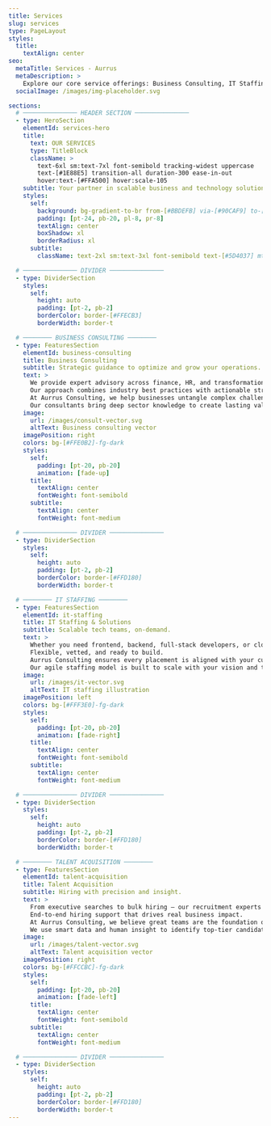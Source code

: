 ```yaml
---
title: Services
slug: services
type: PageLayout
styles:
  title:
    textAlign: center
seo:
  metaTitle: Services - Aurrus
  metaDescription: >
    Explore our core service offerings: Business Consulting, IT Staffing, and Talent Acquisition.
  socialImage: /images/img-placeholder.svg

sections:
  # ─────────────── HEADER SECTION ───────────────
  - type: HeroSection
    elementId: services-hero
    title:
      text: OUR SERVICES
      type: TitleBlock
      className: >
        text-6xl sm:text-7xl font-semibold tracking-widest uppercase
        text-[#1E88E5] transition-all duration-300 ease-in-out
        hover:text-[#FFA500] hover:scale-105
    subtitle: Your partner in scalable business and technology solutions.
    styles:
      self:
        background: bg-gradient-to-br from-[#BBDEFB] via-[#90CAF9] to-[#FFE0B2]
        padding: [pt-24, pb-20, pl-8, pr-8]
        textAlign: center
        boxShadow: xl
        borderRadius: xl
      subtitle:
        className: text-2xl sm:text-3xl font-semibold text-[#5D4037] mt-4

  # ─────────────── DIVIDER ───────────────
  - type: DividerSection
    styles:
      self:
        height: auto
        padding: [pt-2, pb-2]
        borderColor: border-[#FFECB3]
        borderWidth: border-t

  # ──────── BUSINESS CONSULTING ────────
  - type: FeaturesSection
    elementId: business-consulting
    title: Business Consulting
    subtitle: Strategic guidance to optimize and grow your operations.
    text: >
      We provide expert advisory across finance, HR, and transformation initiatives.
      Our approach combines industry best practices with actionable strategy that aligns with your goals.
      At Aurrus Consulting, we help businesses untangle complex challenges and navigate critical change.
      Our consultants bring deep sector knowledge to create lasting value through strategic direction.
    image:
      url: /images/consult-vector.svg
      altText: Business consulting vector
    imagePosition: right
    colors: bg-[#FFE0B2]-fg-dark
    styles:
      self:
        padding: [pt-20, pb-20]
        animation: [fade-up]
      title:
        textAlign: center
        fontWeight: font-semibold
      subtitle:
        textAlign: center
        fontWeight: font-medium

  # ─────────────── DIVIDER ───────────────
  - type: DividerSection
    styles:
      self:
        height: auto
        padding: [pt-2, pb-2]
        borderColor: border-[#FFD180]
        borderWidth: border-t

  # ──────── IT STAFFING ────────
  - type: FeaturesSection
    elementId: it-staffing
    title: IT Staffing & Solutions
    subtitle: Scalable tech teams, on‑demand.
    text: >
      Whether you need frontend, backend, full‑stack developers, or cloud experts — we deliver trusted talent fast.
      Flexible, vetted, and ready to build.
      Aurrus Consulting ensures every placement is aligned with your culture and goals.
      Our agile staffing model is built to scale with your vision and timelines.
    image:
      url: /images/it-vector.svg
      altText: IT staffing illustration
    imagePosition: left
    colors: bg-[#FFF3E0]-fg-dark
    styles:
      self:
        padding: [pt-20, pb-20]
        animation: [fade-right]
      title:
        textAlign: center
        fontWeight: font-semibold
      subtitle:
        textAlign: center
        fontWeight: font-medium

  # ─────────────── DIVIDER ───────────────
  - type: DividerSection
    styles:
      self:
        height: auto
        padding: [pt-2, pb-2]
        borderColor: border-[#FFD180]
        borderWidth: border-t

  # ──────── TALENT ACQUISITION ────────
  - type: FeaturesSection
    elementId: talent-acquisition
    title: Talent Acquisition
    subtitle: Hiring with precision and insight.
    text: >
      From executive searches to bulk hiring — our recruitment experts tailor solutions to your scale.
      End‑to‑end hiring support that drives real business impact.
      At Aurrus Consulting, we believe great teams are the foundation of great companies.
      We use smart data and human insight to identify top-tier candidates faster and better.
    image:
      url: /images/talent-vector.svg
      altText: Talent acquisition vector
    imagePosition: right
    colors: bg-[#FFCCBC]-fg-dark
    styles:
      self:
        padding: [pt-20, pb-20]
        animation: [fade-left]
      title:
        textAlign: center
        fontWeight: font-semibold
      subtitle:
        textAlign: center
        fontWeight: font-medium

  # ─────────────── DIVIDER ───────────────
  - type: DividerSection
    styles:
      self:
        height: auto
        padding: [pt-2, pb-2]
        borderColor: border-[#FFD180]
        borderWidth: border-t
---
```

